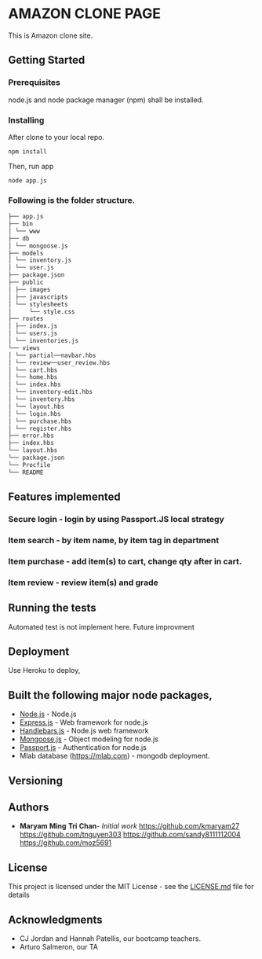 # AMAZON CLONE PAGE

This is Amazon clone site.  

## Getting Started

### Prerequisites
node.js and node package manager (npm) shall be installed.  

### Installing
After clone to your local repo.

```javascripts
npm install
```
Then, run app

```
node app.js
```

### Following is the folder structure.
```bash
├── app.js 
├── bin 
│ └── www
├── db
│ └── mongoose.js 
├── models
│ └── inventory.js
│ └── user.js 
├── package.json
├── public
│ ├── images  
│ ├── javascripts
│ └── stylesheets
│     └── style.css
├── routes
│ ├── index.js
│ └── users.js
│ └── inventories.js
└── views
│ └── partial──navbar.hbs
│ └── review──user_review.hbs
│ └── cart.hbs
│ └── home.hbs
│ └── index.hbs
│ └── inventory-edit.hbs
│ └── inventory.hbs
│ └── layout.hbs
│ └── login.hbs
│ └── purchase.hbs
│ └── register.hbs
├── error.hbs
├── index.hbs
└── layout.hbs
└── package.json
└── Procfile
└── README
```

## Features implemented

### Secure login - login by using Passport.JS local strategy
### Item search - by item name, by item tag in department
### Item purchase - add item(s) to cart, change qty after in cart.
### Item review - review item(s) and grade


## Running the tests

Automated test is not implement here.  Future improvment 


## Deployment

Use Heroku to deploy,  

## Built the following major node packages, 

* [Node.js](https://nodejs.org/) - Node.js 
* [Express.js](https://expressjs.com) - Web framework for node.js
* [Handlebars.js](https://handlebarsjs.com) - Node.js web framework
* [Mongoose.js](https://mongoosejs.com) - Object modeling for node.js
* [Passport.js](http://www.passportjs.org) - Authentication for node.js
*  Mlab database (https://mlab.com) - mongodb deployment.


## Versioning


## Authors

* **Maryam** **Ming** **Tri** **Chan**- *Initial work* 
https://github.com/kmaryam27
https://github.com/tnguyen303
https://github.com/sandy8111112004
https://github.com/moz5691



## License

This project is licensed under the MIT License - see the [LICENSE.md](LICENSE.md) file for details

## Acknowledgments

* CJ Jordan and Hannah Patellis, our bootcamp teachers.
* Arturo Salmeron, our TA




